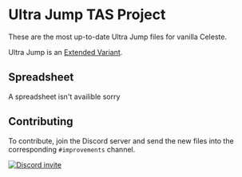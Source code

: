 # Ultra Jump TAS Project

These are the most up-to-date Ultra Jump files for vanilla Celeste. 

Ultra Jump is an [Extended Variant](https://gamebanana.com/mods/53650).

## Spreadsheet

A spreadsheet isn't availible sorry

## Contributing

To contribute, join the Discord server and send the new files into the corresponding `#improvements` channel. 

[![Discord invite](https://discord.com/api/guilds/1155074438463754333/widget.png?style=banner2)](https://discord.gg/NPPqc7Wv98)
